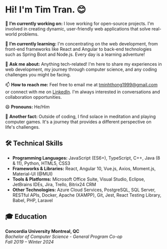 # Hi! I'm Tim Tran. 😊


🔭 **I’m currently working on:** I love working for open-source projects. I'm involved in creating dynamic, user-friendly web applications that solve real-world problems.

🌱 **I’m currently learning:** I'm concentrating on the web development, from front-end frameworks like React and Angular to back-end technologies such as Spring Boot and Node.js. Every day is a learning adventure!

💬 **Ask me about:** Anything tech-related! I'm here to share my experiences in web development, my journey through computer science, and any coding challenges you might be facing.

📫 **How to reach me:** Feel free to email me at [tminhthong1999@gmail.com](mailto:tminhthong1999@gmail.com) or connect with me on [LinkedIn](https://www.linkedin.com). I'm always interested in conversations and collaboration opportunities.

😄 **Pronouns:** He/Him

🧘 **Another fact:** Outside of coding, I find solace in meditation and playing computer games. It's a journey that provides a different perspective on life's challenges.

## 🛠 Technical Skills
- **Programming Languages:** JavaScript (ES6+), TypeScript, C++, Java (8 & 11), Python, HTML5, CSS3
- **Frameworks & Libraries:** React, Angular 10, Vue.js, Axios, Moment.js, Material-UI (@MUI)
- **Tools & Platforms:** Microsoft Office Suite, Visual Studio, Eclipse, JetBrains IDEs, Jira, Trello, Bitrix24 CRM
- **Other Technologies:** Azure Cloud Services, PostgreSQL, SQL Server, RESTful APIs, Docker, Apache (XAMPP), Git, Jest, React Testing Library, Babel, PHP, Laravel

## 🎓 Education

**Concordia University Montreal, QC**  
_Bachelor of Computer Science - General Program Co-op_  
*Fall 2019 – Winter 2024*

